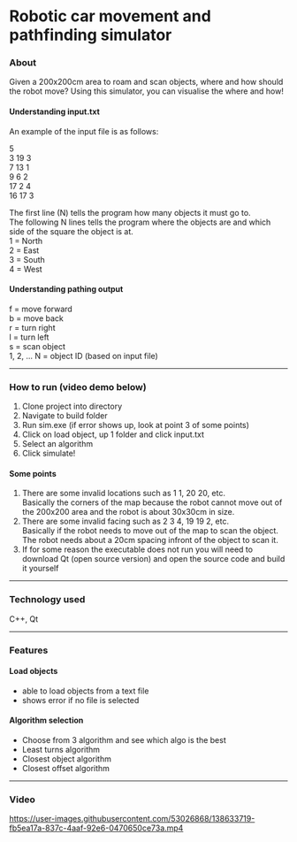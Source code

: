 # Robotic car movement and pathfinding simulator

### About

Given a 200x200cm area to roam and scan objects, where and how should the robot move? Using this simulator, you can visualise the where and how!

#### Understanding input.txt

An example of the input file is as follows:

5  
3 19 3  
7 13 1  
9 6 2  
17 2 4  
16 17 3

The first line (N) tells the program how many objects it must go to.  
The following N lines tells the program where the objects are and which side of the square the object is at.  
1 = North  
2 = East  
3 = South  
4 = West

#### Understanding pathing output
f = move forward  
b = move back  
r = turn right  
l = turn left  
s = scan object  
1, 2, ... N = object ID (based on input file)

---

### How to run (video demo below)
1. Clone project into directory
2. Navigate to build folder
3. Run sim.exe (if error shows up, look at point 3 of some points)
4. Click on load object, up 1 folder and click input.txt
5. Select an algorithm
6. Click simulate!

#### Some points

1. There are some invalid locations such as 1 1, 20 20, etc.  
   Basically the corners of the map because the robot cannot move out of the 200x200 area and the robot is about 30x30cm in size.  
2. There are some invalid facing such as 2 3 4, 19 19 2, etc.  
   Basically if the robot needs to move out of the map to scan the object. The robot needs about a 20cm spacing infront of the object to scan it.
3. If for some reason the executable does not run you will need to download Qt (open source version) and open the source code and build it yourself

---

### Technology used

C++, Qt

---

### Features

#### Load objects

- able to load objects from a text file
- shows error if no file is selected

#### Algorithm selection

- Choose from 3 algorithm and see which algo is the best
- Least turns algorithm
- Closest object algorithm
- Closest offset algorithm

---

### Video
https://user-images.githubusercontent.com/53026868/138633719-fb5ea17a-837c-4aaf-92e6-0470650ce73a.mp4
